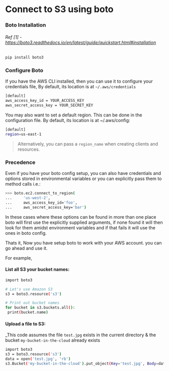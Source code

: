 # Connect to S3 using boto

### Boto Installation
###### Ref [1] - https://boto3.readthedocs.io/en/latest/guide/quickstart.html#installation
```sh
pip install boto3
```

### Configure Boto
If you have the AWS CLI installed, then you can use it to configure your credentials file, By default, its location is at `~/.aws/credentials`
```sh
[default]
aws_access_key_id = YOUR_ACCESS_KEY
aws_secret_access_key = YOUR_SECRET_KEY
```

You may also want to set a default region. This can be done in the configuration file. By default, its location is at ~/.aws/config:
```sh
[default]
region=us-east-1
```
> Alternatively, you can pass a `region_name` when creating clients and resources.


### Precedence

Even if you have your boto config setup, you can also have credentials and options stored in environmental variables or you can explicitly pass them to method calls i.e.:
```sh
>>> boto.ec2.connect_to_region(
...     'us-west-2',
...     aws_access_key_id='foo',
...     aws_secret_access_key='bar')
```
In these cases where these options can be found in more than one place boto will first use the explicitly supplied arguments, if none found it will then look for them amidst environment variables and if that fails it will use the ones in boto config.

Thats it, Now you have setup boto to work with your AWS account. you can go ahead and use it.

For example, 

#### List all S3 your bucket names:
```sh
import boto3

# Let's use Amazon S3
s3 = boto3.resource('s3')

# Print out bucket names
for bucket in s3.buckets.all():
 print(bucket.name)
```
#### Upload a file to S3:
_This code assumes the file `test.jpg` exists in the current directory & the bucket `my-bucket-in-the-cloud` already exists
```sh
import boto3
s3 = boto3.resource('s3')
data = open('test.jpg', 'rb')
s3.Bucket('my-bucket-in-the-cloud').put_object(Key='test.jpg', Body=data)
```